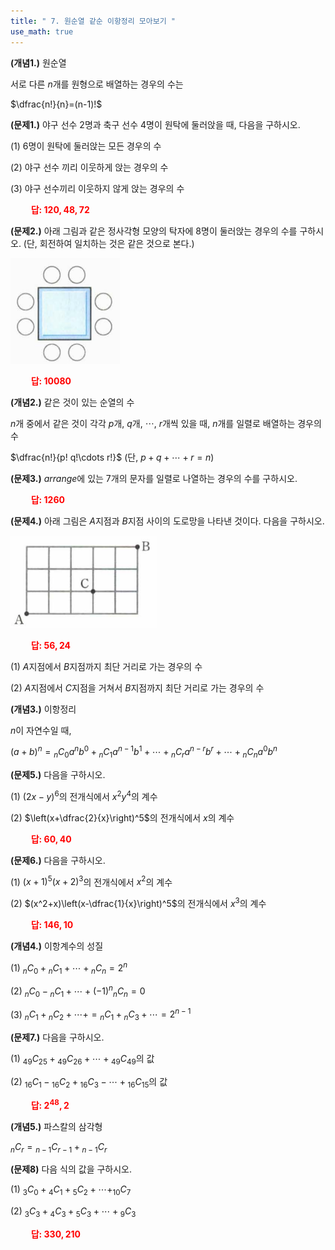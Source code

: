```yaml
---
title: " 7. 원순열 같순 이항정리 모아보기 "
use_math: true
---
```


**(개념1.)** 원순열

서로 다른 $n$개를 원형으로 배열하는 경우의 수는

$\dfrac{n!}{n}=(n-1)!$

**(문제1.)** 야구 선수 2명과 축구 선수 4명이 원탁에 둘러앉을 때, 다음을 구하시오.

(1) 6명이 원탁에 둘러앉는 모든 경우의 수

(2) 야구 선수 끼리 이웃하게 앉는 경우의 수

(3) 야구 선수끼리 이웃하지 않게 앉는 경우의 수

**<span style="color: red;">$\qquad$답: $120, 48, 72$</span>**

**(문제2.)** 아래 그림과 같은 정사각형 모양의 탁자에 8명이 둘러앉는 경우의 수를 구하시오. (단, 회전하여 일치하는 것은 같은 것으로 본다.)

<img src="/assets/Pasted image 20240317214455.png"/>

**<span style="color: red;">$\qquad$답: $10080$</span>**

**(개념2.)** 같은 것이 있는 순열의 수

$n$개 중에서 같은 것이 각각 $p$개, $q$개, $\cdots$, $r$개씩 있을 때, $n$개를 일렬로 배열하는 경우의 수

$\dfrac{n!}{p! q!\cdots r!}$ (단, $p+q+\cdots+r=n$)

**(문제3.)** $arrange$에 있는 7개의 문자를 일렬로 나열하는 경우의 수를 구하시오.

**<span style="color: red;">$\qquad$답: $1260$</span>**

**(문제4.)** 아래 그림은 $A$지점과 $B$지점 사이의 도로망을 나타낸 것이다. 다음을 구하시오.


<img src="/assets/Pasted image 20240317214602.png"/>


**<span style="color: red;">$\qquad$답: $56, 24$</span>**

(1) $A$지점에서 $B$지점까지 최단 거리로 가는 경우의 수

(2) $A$지점에서 $C$지점을 거쳐서 $B$지점까지 최단 거리로 가는 경우의 수

**(개념3.)** 이항정리

$n$이 자연수일 때,

$(a+b)^n={_n}C{_0}a^nb^0+{_n}C{_1}a^{n-1}b^1+\cdots+{_n}C{_r}a^{n-r}b^r+\cdots+{_n}C{_n}a^0b^n$

**(문제5.)** 다음을 구하시오.

(1) $(2x-y)^6$의 전개식에서 $x^2y^4$의 계수

(2) $\left(x+\dfrac{2}{x}\right)^5$의 전개식에서 $x$의 계수

**<span style="color: red;">$\qquad$답: $60, 40$</span>**

**(문제6.)** 다음을 구하시오.

(1) $(x+1)^5(x+2)^3$의 전개식에서 $x^2$의 계수

(2) $(x^2+x)\left(x-\dfrac{1}{x}\right)^5$의 전개식에서 $x^3$의 계수

**<span style="color: red;">$\qquad$답: $146, 10$</span>**

**(개념4.)** 이항계수의 성질

(1) ${_n}C{_0}+{_n}C{_1}+\cdots+{_n}C{_n}=2^n$

(2) ${_n}C{_0}-{_n}C{_1}+\cdots+(-1)^n{_n}C{_n}=0$

(3) ${_n}C{_1}+{_n}C{_2}+\cdots+={_n}C{_1}+{_n}C{_3}+\cdots=2^{n-1}$


**(문제7.)** 다음을 구하시오.

(1) ${_{49}}C{_{25}}+{_{49}}C{_{26}}+\cdots+{_{49}}C{_{49}}$의 값

(2) ${_{16}}C{_1}-{_{16}}C{_2}+{_{16}}C{_3}-\cdots+{_{16}}C{_{15}}$의 값

**<span style="color: red;">$\qquad$답: $2^{48}, 2$</span>**


**(개념5.)** 파스칼의 삼각형

${_n}C{_r}={_{n-1}}C{_{r-1}}+{_{n-1}}C{_r}$

**(문제8)** 다음 식의 값을 구하시오.

(1) ${_3}C{_0}+{_4}C{_1}+{_5}C{_2}+\cdots+_{10}C{_7}$

(2) ${_3}C{_3}+{_4}C{_3}+{_5}C{_3}+\cdots+{_9}C{_3}$

**<span style="color: red;">$\qquad$답: $330, 210$</span>**